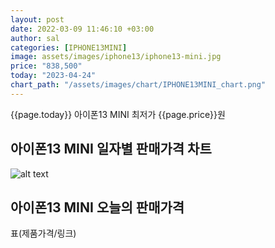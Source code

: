 ```yaml
---
layout: post
date: 2022-03-09 11:46:10 +03:00
author: sal
categories: [IPHONE13MINI]
image: assets/images/iphone13/iphone13-mini.jpg
price: "838,500"
today: "2023-04-24"
chart_path: "/assets/images/chart/IPHONE13MINI_chart.png"
---
```


{{page.today}} 아이폰13 MINI 최저가 {{page.price}}원

## 아이폰13 MINI  일자별 판매가격 차트
![alt text]({{page.chart_path}} "아이폰13 MINI 판매가격 차트")

## 아이폰13 MINI  오늘의 판매가격
표(제품가격/링크)